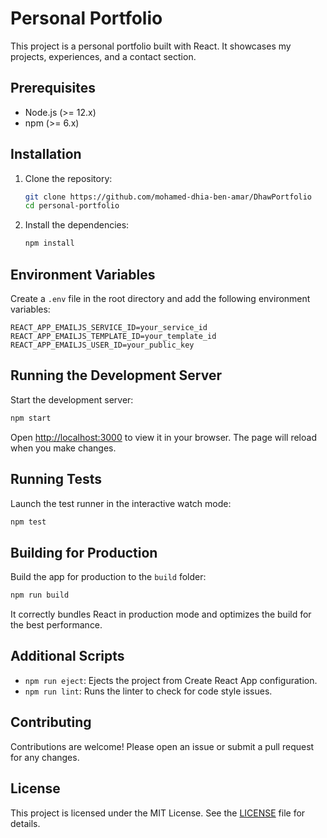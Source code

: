 
# Personal Portfolio

This project is a personal portfolio built with React. It showcases my projects, experiences, and a contact section.

## Prerequisites

- Node.js (>= 12.x)
- npm (>= 6.x)

## Installation

1. Clone the repository:
    ```sh
    git clone https://github.com/mohamed-dhia-ben-amar/DhawPortfolio
    cd personal-portfolio
    ```

2. Install the dependencies:
    ```sh
    npm install
    ```

## Environment Variables

Create a `.env` file in the root directory and add the following environment variables:
```dotenv
REACT_APP_EMAILJS_SERVICE_ID=your_service_id
REACT_APP_EMAILJS_TEMPLATE_ID=your_template_id
REACT_APP_EMAILJS_USER_ID=your_public_key
```

## Running the Development Server

Start the development server:
```sh
npm start
```
Open [http://localhost:3000](http://localhost:3000) to view it in your browser. The page will reload when you make changes.

## Running Tests

Launch the test runner in the interactive watch mode:
```sh
npm test
```

## Building for Production

Build the app for production to the `build` folder:
```sh
npm run build
```
It correctly bundles React in production mode and optimizes the build for the best performance.

## Additional Scripts

- `npm run eject`: Ejects the project from Create React App configuration.
- `npm run lint`: Runs the linter to check for code style issues.

## Contributing

Contributions are welcome! Please open an issue or submit a pull request for any changes.

## License

This project is licensed under the MIT License. See the [LICENSE](LICENSE) file for details.
```